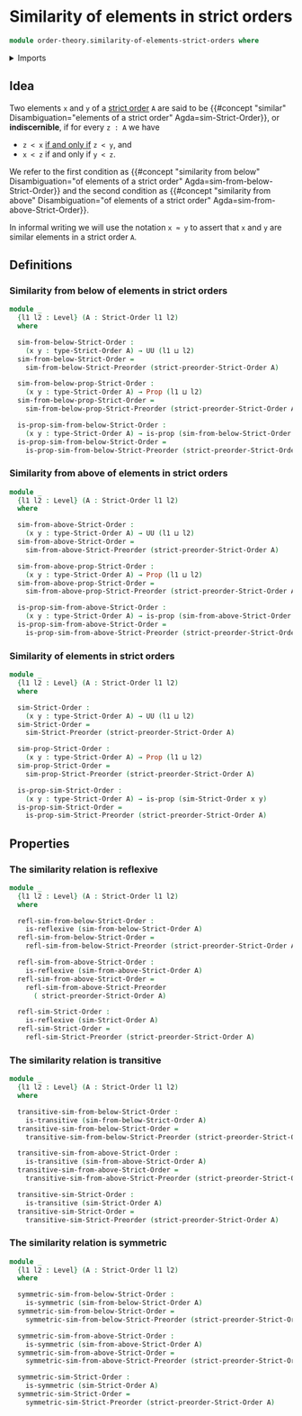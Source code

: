 # Similarity of elements in strict orders

```agda
module order-theory.similarity-of-elements-strict-orders where
```

<details><summary>Imports</summary>

```agda
open import foundation.binary-relations
open import foundation.cartesian-product-types
open import foundation.conjunction
open import foundation.dependent-pair-types
open import foundation.equivalence-relations
open import foundation.equivalences
open import foundation.fundamental-theorem-of-identity-types
open import foundation.identity-types
open import foundation.logical-equivalences
open import foundation.propositions
open import foundation.subtypes
open import foundation.torsorial-type-families
open import foundation.universe-levels

open import order-theory.similarity-of-elements-strict-preorders
open import order-theory.strict-orders
open import order-theory.strict-preorders
```

</details>

## Idea

Two elements `x` and `y` of a [strict order](order-theory.strict-orders.md) `A`
are said to be
{{#concept "similar" Disambiguation="elements of a strict order" Agda=sim-Strict-Order}},
or **indiscernible**, if for every `z : A` we have

- `z < x` [if and only if](foundation.logical-equivalences.md) `z < y`, and
- `x < z` if and only if `y < z`.

We refer to the first condition as
{{#concept "similarity from below" Disambiguation="of elements of a strict order" Agda=sim-from-below-Strict-Order}}
and the second condition as
{{#concept "similarity from above" Disambiguation="of elements of a strict order" Agda=sim-from-above-Strict-Order}}.

In informal writing we will use the notation `x ≈ y` to assert that `x` and `y`
are similar elements in a strict order `A`.

## Definitions

### Similarity from below of elements in strict orders

```agda
module _
  {l1 l2 : Level} (A : Strict-Order l1 l2)
  where

  sim-from-below-Strict-Order :
    (x y : type-Strict-Order A) → UU (l1 ⊔ l2)
  sim-from-below-Strict-Order =
    sim-from-below-Strict-Preorder (strict-preorder-Strict-Order A)

  sim-from-below-prop-Strict-Order :
    (x y : type-Strict-Order A) → Prop (l1 ⊔ l2)
  sim-from-below-prop-Strict-Order =
    sim-from-below-prop-Strict-Preorder (strict-preorder-Strict-Order A)

  is-prop-sim-from-below-Strict-Order :
    (x y : type-Strict-Order A) → is-prop (sim-from-below-Strict-Order x y)
  is-prop-sim-from-below-Strict-Order =
    is-prop-sim-from-below-Strict-Preorder (strict-preorder-Strict-Order A)
```

### Similarity from above of elements in strict orders

```agda
module _
  {l1 l2 : Level} (A : Strict-Order l1 l2)
  where

  sim-from-above-Strict-Order :
    (x y : type-Strict-Order A) → UU (l1 ⊔ l2)
  sim-from-above-Strict-Order =
    sim-from-above-Strict-Preorder (strict-preorder-Strict-Order A)

  sim-from-above-prop-Strict-Order :
    (x y : type-Strict-Order A) → Prop (l1 ⊔ l2)
  sim-from-above-prop-Strict-Order =
    sim-from-above-prop-Strict-Preorder (strict-preorder-Strict-Order A)

  is-prop-sim-from-above-Strict-Order :
    (x y : type-Strict-Order A) → is-prop (sim-from-above-Strict-Order x y)
  is-prop-sim-from-above-Strict-Order =
    is-prop-sim-from-above-Strict-Preorder (strict-preorder-Strict-Order A)
```

### Similarity of elements in strict orders

```agda
module _
  {l1 l2 : Level} (A : Strict-Order l1 l2)
  where

  sim-Strict-Order :
    (x y : type-Strict-Order A) → UU (l1 ⊔ l2)
  sim-Strict-Order =
    sim-Strict-Preorder (strict-preorder-Strict-Order A)

  sim-prop-Strict-Order :
    (x y : type-Strict-Order A) → Prop (l1 ⊔ l2)
  sim-prop-Strict-Order =
    sim-prop-Strict-Preorder (strict-preorder-Strict-Order A)

  is-prop-sim-Strict-Order :
    (x y : type-Strict-Order A) → is-prop (sim-Strict-Order x y)
  is-prop-sim-Strict-Order =
    is-prop-sim-Strict-Preorder (strict-preorder-Strict-Order A)
```

## Properties

### The similarity relation is reflexive

```agda
module _
  {l1 l2 : Level} (A : Strict-Order l1 l2)
  where

  refl-sim-from-below-Strict-Order :
    is-reflexive (sim-from-below-Strict-Order A)
  refl-sim-from-below-Strict-Order =
    refl-sim-from-below-Strict-Preorder (strict-preorder-Strict-Order A)

  refl-sim-from-above-Strict-Order :
    is-reflexive (sim-from-above-Strict-Order A)
  refl-sim-from-above-Strict-Order =
    refl-sim-from-above-Strict-Preorder
      ( strict-preorder-Strict-Order A)

  refl-sim-Strict-Order :
    is-reflexive (sim-Strict-Order A)
  refl-sim-Strict-Order =
    refl-sim-Strict-Preorder (strict-preorder-Strict-Order A)
```

### The similarity relation is transitive

```agda
module _
  {l1 l2 : Level} (A : Strict-Order l1 l2)
  where

  transitive-sim-from-below-Strict-Order :
    is-transitive (sim-from-below-Strict-Order A)
  transitive-sim-from-below-Strict-Order =
    transitive-sim-from-below-Strict-Preorder (strict-preorder-Strict-Order A)

  transitive-sim-from-above-Strict-Order :
    is-transitive (sim-from-above-Strict-Order A)
  transitive-sim-from-above-Strict-Order =
    transitive-sim-from-above-Strict-Preorder (strict-preorder-Strict-Order A)

  transitive-sim-Strict-Order :
    is-transitive (sim-Strict-Order A)
  transitive-sim-Strict-Order =
    transitive-sim-Strict-Preorder (strict-preorder-Strict-Order A)
```

### The similarity relation is symmetric

```agda
module _
  {l1 l2 : Level} (A : Strict-Order l1 l2)
  where

  symmetric-sim-from-below-Strict-Order :
    is-symmetric (sim-from-below-Strict-Order A)
  symmetric-sim-from-below-Strict-Order =
    symmetric-sim-from-below-Strict-Preorder (strict-preorder-Strict-Order A)

  symmetric-sim-from-above-Strict-Order :
    is-symmetric (sim-from-above-Strict-Order A)
  symmetric-sim-from-above-Strict-Order =
    symmetric-sim-from-above-Strict-Preorder (strict-preorder-Strict-Order A)

  symmetric-sim-Strict-Order :
    is-symmetric (sim-Strict-Order A)
  symmetric-sim-Strict-Order =
    symmetric-sim-Strict-Preorder (strict-preorder-Strict-Order A)
```
